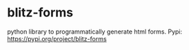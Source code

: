 # blitz-forms
python library to programmatically generate html forms.
Pypi: https://pypi.org/project/blitz-forms
